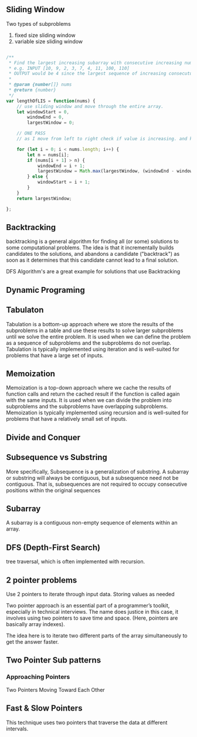 ## Sliding Window
Two types of subproblems
1. fixed size sliding window
2. variable size sliding window

```JavaScript

/**
 * Find the largest increasing subarray with consecutive increasing numbers.
 * e.g. INPUT [10, 9, 2, 3, 7, 4, 11, 100, 110]
 * OUTPUT would be 4 since the largest sequence of increasing consecutuive numbers is [4, 11, 100, 110]
 *
 * @param {number[]} nums
 * @return {number}
 */
var lengthOfLIS = function(nums) {
    // use sliding window and move through the entire array.
    let windowStart = 0,
        windowEnd = 0,
        largestWindow = 0;

    // ONE PASS
    // as I move from left to right check if value is increasing. and keep a counter via largest window.

    for (let i = 0; i < nums.length; i++) {
        let n = nums[i];
        if (nums[i + 1] > n) {
            windowEnd = i + 1;
            largestWindow = Math.max(largestWindow, (windowEnd - windowStart) + 1);
        } else {
            windowStart = i + 1;
        }
    }
    return largestWindow;

};

```
## Backtracking

backtracking is a general algorithm for finding all (or some) solutions to some computational problems. The idea is that it incrementally builds candidates to the solutions, and abandons a candidate ("backtrack") as soon as it determines that this candidate cannot lead to a final solution.

DFS Algorithm's are a great example for solutions that use Backtracking

## Dynamic Programing


## Tabulaton

Tabulation is a bottom-up approach where we store the results of the subproblems in a table and use these results to solve larger subproblems until we solve the entire problem.
It is used when we can define the problem as a sequence of subproblems and the subproblems do not overlap. Tabulation is typically implemented using iteration and is well-suited for problems that have a large set of inputs.

## Memoization
Memoization is a top-down approach where we cache the results of function calls and return the cached result if the function is called again with the same inputs. It is used when we can divide the problem into subproblems and the subproblems have overlapping subproblems. Memoization is typically implemented using recursion and is well-suited for problems that have a relatively small set of inputs.

## Divide and Conquer


## Subsequence vs Substring

More specifically, Subsequence is a generalization of substring. A subarray or substring will always be contiguous, but a subsequence need not be contiguous. That is, subsequences are not required to occupy consecutive positions within the original sequences


## Subarray

A subarray is a contiguous non-empty sequence of elements within an array.



## DFS (Depth-First Search)
tree traversal, which is often implemented with recursion.


## 2 pointer problems

Use 2 pointers to iterate through input data. Storing values as needed

Two pointer approach is an essential part of a programmer’s toolkit, especially in technical interviews. The name does justice in this case, it involves using two pointers to save time and space. (Here, pointers are basically array indexes).

The idea here is to iterate two different parts of the array simultaneously to get the answer faster.

## Two Pointer Sub patterns

### Approaching Pointers
Two Pointers Moving Toward Each Other


## Fast & Slow Pointers

This technique uses two pointers that traverse the data at different intervals.

